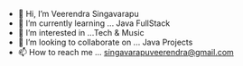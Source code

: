 - 👋 Hi, I’m Veerendra Singavarapu
- 🌱 I’m currently learning ... Java FullStack
- 👀 I’m interested in ...Tech & Music
- 💞️ I’m looking to collaborate on ... Java Projects
- 📫 How to reach me ... singavarapuveerendra@gmail.com

<!---
Veer1498/Veer1498 is a ✨ special ✨ repository because its `README.md` (this file) appears on your GitHub profile.
You can click the Preview link to take a look at your changes.
--->
